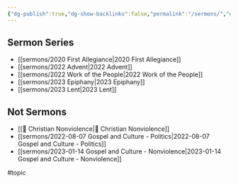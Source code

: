 ```yaml
---
{"dg-publish":true,"dg-show-backlinks":false,"permalink":"/sermons/","dgShowBacklinks":false,"dgPassFrontmatter":true}
---
```



## Sermon Series
- [[sermons/2020 First Allegiance\|2020 First Allegiance]]
- [[sermons/2022 Advent\|2022 Advent]]
- [[sermons/2022 Work of the People\|2022 Work of the People]]
- [[sermons/2023 Epiphany\|2023 Epiphany]]
- [[sermons/2023 Lent\|2023 Lent]]

## Not Sermons

* [[📘 Christian Nonviolence\|📘 Christian Nonviolence]]
* [[sermons/2022-08-07 Gospel and Culture - Politics\|2022-08-07 Gospel and Culture - Politics]]
* [[sermons/2023-01-14 Gospel and Culture - Nonviolence\|2023-01-14 Gospel and Culture - Nonviolence]]

#topic 